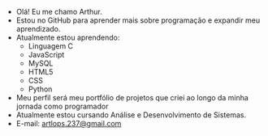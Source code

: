 - Olá! Eu me chamo Arthur.
- Estou no GitHub para aprender mais sobre programação e expandir meu aprendizado.
- Atualmente estou aprendendo: 
  - Linguagem C
  - JavaScript
  - MySQL
  - HTML5
  - CSS
  - Python
- Meu perfil será meu portfólio de projetos que criei ao longo da minha jornada como programador
- Atualmente estou cursando Análise e Desenvolvimento de Sistemas.
- E-mail: artlops.237@gmail.com

<!---
Arthurads-rj/Arthurads-rj is a ✨ special ✨ repository because its `README.md` (this file) appears on your GitHub profile.
You can click the Preview link to take a look at your changes.
--->

